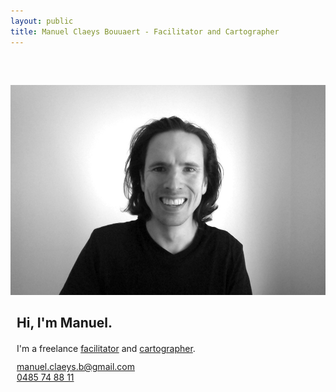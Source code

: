 ```yaml
---
layout: public
title: Manuel Claeys Bouuaert - Facilitator and Cartographer
---
```

<div class="image-box" style="margin-top: 60px; margin-bottom: 60px">
    <img src="img/manuel.jpg">
    <div style="margin:auto 10px">
        <h2>Hi, I'm Manuel.</h2>
        <div style="margin-top: 20px;">
            I'm a freelance <a href="/facili" class="internal">facilitator</a> and <a href="/carto" class="internal">cartographer</a>.
        </div>
        <div style="margin-top: 12px;">
            <a href="mailto:manuel.claeys.b@gmail.com" class="email">manuel.claeys.b@gmail.com</a><br>
            <a href="tel:+32485748811" class="phone">0485 74 88 11</a>
        </div>
    </div>
</div>
